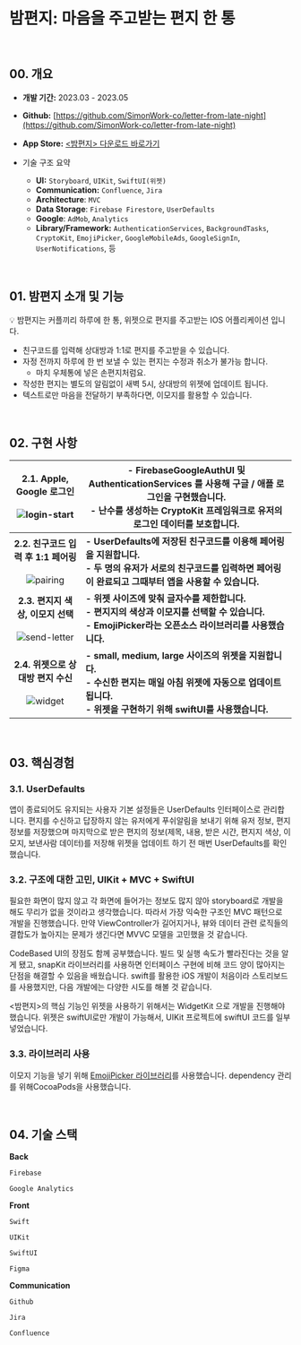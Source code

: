 # 밤편지: 마음을 주고받는 편지 한 통


</br>



## 00. 개요

- **개발 기간:** 2023.03 - 2023.05

- **Github:** [https://github.com/SimonWork-co/letter-from-late-night](https://github.com/SimonWork-co/letter-from-late-night)

- **App Store:** [<밤편지> 다운로드 바로가기 ](https://apps.apple.com/kr/app/밤편지-마음을-주고-받는-편지-한-통/id6448700074)

  
- 기술 구조 요약
  - **UI:** `Storyboard`, `UIKit`, `SwiftUI(위젯)`
  - **Communication:** `Confluence`, `Jira`
  - **Architecture**: `MVC`
  - **Data Storage**: `Firebase Firestore`, `UserDefaults`
  - **Google**: `AdMob`, `Analytics`
  - **Library/Framework:** `AuthenticationServices`, `BackgroundTasks`, `CryptoKit`, `EmojiPicker`, `GoogleMobileAds`, `GoogleSignIn`, `UserNotifications`, 등

</br>

## 01. 밤편지 소개 및 기능


<aside>
💡 밤편지는 커플끼리 하루에 한 통, 위젯으로 편지를 주고받는 IOS 어플리케이션 입니다.


</aside>

- 친구코드를 입력해 상대방과 1:1로 편지를 주고받을 수 있습니다.
- 자정 전까지 하루에 한 번 보낼 수 있는 편지는 수정과 취소가 불가능 합니다.
  - 마치 우체통에 넣은 손편지처럼요.
- 작성한 편지는 별도의 알림없이 새벽 5시, 상대방의 위젯에 업데이트 됩니다.
- 텍스트로만 마음을 전달하기 부족하다면, 이모지를 활용할 수 있습니다.

</br>


## 02. 구현 사항

| 2.1. Apple, Google 로그인<br /><br />![login-start](https://github.com/SimonWork-co/letter-from-late-night/assets/37580034/b50008fe-60bb-4eb4-ba53-1f9d2f158cd7) | - FirebaseGoogleAuthUI 및 AuthenticationServices 를 사용해 구글 / 애플 로그인을 구현했습니다. <br />- 난수를 생성하는 CryptoKit 프레임워크로 유저의 로그인 데이터를 보호합니다. |
| :----------------------------------------------------------: | ------------------------------------------------------------ |
| **2.2. 친구코드 입력 후 1:1 페어링** <br /><br />![pairing](https://github.com/SimonWork-co/letter-from-late-night/assets/37580034/cb706e32-73dc-4859-a08d-7f07cae15120) | **- UserDefaults에 저장된 친구코드를 이용해 페어링을 지원합니다. <br />- 두 명의 유저가 서로의 친구코드를 입력하면 페어링이 완료되고 그때부터 앱을 사용할 수 있습니다.** |
| **2.3. 편지지 색상, 이모지 선택**<br /><br />![send-letter](https://github.com/SimonWork-co/letter-from-late-night/assets/37580034/1f97de6d-bd9c-4112-a4b3-5d2b5f6fdd18) | **- 위젯 사이즈에 맞춰 글자수를 제한합니다. <br />- 편지지의 색상과 이모지를 선택할 수 있습니다. <br />- EmojiPicker라는 오픈소스 라이브러리를 사용했습니다.** |
| **2.4. 위젯으로 상대방 편지 수신<br /><br />**![widget](https://github.com/SimonWork-co/letter-from-late-night/assets/37580034/70c226f9-1de2-4317-a633-bffea201e564) | **- small, medium, large 사이즈의 위젯을 지원합니다. <br />- 수신한 편지는 매일 아침 위젯에 자동으로 업데이트 됩니다. <br />- 위젯을 구현하기 위해 swiftUI를 사용했습니다.** |



</br>

## 03. **핵심경험**


### 3.1. **UserDefaults**

앱이 종료되어도 유지되는 사용자 기본 설정들은 UserDefaults 인터페이스로 관리합니다. 편지를 수신하고 답장하지 않는 유저에게 푸쉬알림을 보내기 위해 유저 정보, 편지 정보를 저장했으며 마지막으로 받은 편지의 정보(제목, 내용, 받은 시간, 편지지 색상, 이모지, 보낸사람 데이터)를 저장해 위젯을 업데이트 하기 전 매번 UserDefaults를 확인했습니다.

### 3.2. 구조에 대한 고민, **UIKit + MVC + SwiftUI**

필요한 화면이 많지 않고 각 화면에 들어가는 정보도 많지 않아 storyboard로 개발을 해도 무리가 없을 것이라고 생각했습니다. 따라서 가장 익숙한 구조인 MVC 패턴으로 개발을 진행했습니다. 만약 ViewController가 길어지거나, 뷰와 데이터 관련 로직들의 결합도가 높아지는 문제가 생긴다면 MVVC 모델을 고민했을 것 같습니다. 

CodeBased UI의 장점도 함께 공부했습니다. 빌드 및 실행 속도가 빨라진다는 것을 알게 됐고, snapKit 라이브러리를 사용하면 인터페이스 구현에 비해 코드 양이 많아지는 단점을 해결할 수 있음을 배웠습니다. swift를 활용한 iOS 개발이 처음이라 스토리보드를 사용했지만, 다음 개발에는 다양한 시도를 해볼 것 같습니다.

<밤편지>의 핵심 기능인 위젯을 사용하기 위해서는 WidgetKit 으로 개발을 진행해야 했습니다. 위젯은 swiftUI로만 개발이 가능해서, UIKit 프로젝트에 swiftUI 코드를 일부 넣었습니다.

### 3.3. 라이브러리 사용

이모지 기능을 넣기 위해 [EmojiPicker 라이브러리](https://github.com/htmlprogrammist/EmojiPicker)를 사용했습니다. dependency 관리를 위해CocoaPods을 사용했습니다. 



</br>



## 04. 기술 스택

**Back**

`Firebase`

`Google Analytics`

**Front**

`Swift` 

`UIKit`

`SwiftUI`

`Figma`

**Communication**

`Github`

`Jira`

`Confluence`
